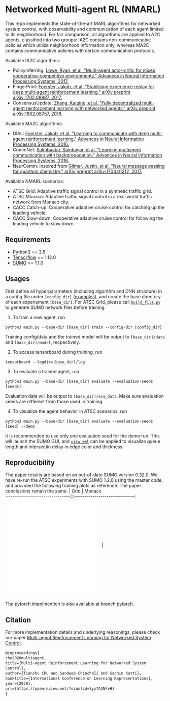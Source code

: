 # Networked Multi-agent RL (NMARL)
This repo implements the state-of-the-art MARL algorithms for networked system control, with observability and communication of each agent limited to its neighborhood. For fair comparison, all algorithms are applied to A2C agents, classified into two groups: IA2C contains non-communicative policies which utilize neighborhood information only, whereas MA2C contains communicative policies with certain communication protocols.

Available IA2C algorithms:
* PolicyInferring: [Lowe, Ryan, et al. "Multi-agent actor-critic for mixed cooperative-competitive environments." Advances in Neural Information Processing Systems, 2017.](https://papers.nips.cc/paper/7217-multi-agent-actor-critic-for-mixed-cooperative-competitive-environments.pdf)
* FingerPrint: [Foerster, Jakob, et al. "Stabilising experience replay for deep multi-agent reinforcement learning." arXiv preprint arXiv:1702.08887, 2017.](https://arxiv.org/pdf/1702.08887.pdf)
* ConsensusUpdate: [Zhang, Kaiqing, et al. "Fully decentralized multi-agent reinforcement learning with networked agents." arXiv preprint arXiv:1802.08757, 2018.](https://arxiv.org/pdf/1802.08757.pdf)


Available MA2C algorithms:
* DIAL: [Foerster, Jakob, et al. "Learning to communicate with deep multi-agent reinforcement learning." Advances in Neural Information Processing Systems. 2016.](http://papers.nips.cc/paper/6042-learning-to-communicate-with-deep-multi-agent-reinforcement-learning.pdf)
* CommNet: [Sukhbaatar, Sainbayar, et al. "Learning multiagent communication with backpropagation." Advances in Neural Information Processing Systems, 2016.](https://arxiv.org/pdf/1605.07736.pdf)
* NeurComm: Inspired from [Gilmer, Justin, et al. "Neural message passing for quantum chemistry." arXiv preprint arXiv:1704.01212, 2017.](https://arxiv.org/pdf/1704.01212.pdf)

Available NMARL scenarios:
* ATSC Grid: Adaptive traffic signal control in a synthetic traffic grid.
* ATSC Monaco: Adaptive traffic signal control in a real-world traffic network from Monaco city.
* CACC Catch-up: Cooperative adaptive cruise control for catching up the leadinig vehicle.
* CACC Slow-down: Cooperative adaptive cruise control for following the leading vehicle to slow down.

## Requirements
* Python3 == 3.5
* [Tensorflow](http://www.tensorflow.org/install) == 1.12.0 
* [SUMO](http://sumo.dlr.de/wiki/Installing) >= 1.1.0

## Usages
First define all hyperparameters (including algorithm and DNN structure) in a config file under `[config_dir]` ([examples](./config)), and create the base directory of each experiement `[base_dir]`. For ATSC Grid, please call [`build_file.py`](./envs/large_grid_data) to generate SUMO network files before training.

1. To train a new agent, run
~~~
python3 main.py --base-dir [base_dir] train --config-dir [config_dir]
~~~
Training config/data and the trained model will be output to `[base_dir]/data` and `[base_dir]/model`, respectively.

2. To access tensorboard during training, run
~~~
tensorboard --logdir=[base_dir]/log
~~~

3. To evaluate a trained agent, run
~~~
python3 main.py --base-dir [base_dir] evaluate --evaluation-seeds [seeds]
~~~
Evaluation data will be output to `[base_dir]/eva_data`. Make sure evaluation seeds are different from those used in training.    

4. To visualize the agent behavior in ATSC scenarios, run
~~~
python3 main.py --base-dir [base_dir] evaluate --evaluation-seeds [seed] --demo
~~~
It is recommended to use only one evaluation seed for the demo run. This will launch the SUMO GUI, and [`view.xml`](./envs/large_grid_data) can be applied to visualize queue length and intersectin delay in edge color and thickness. 

## Reproducibility
The paper results are based on an out-of-date SUMO version 0.32.0. We have re-run the ATSC experiments with SUMO 1.2.0 using the master code, and provided the following training plots as reference. The paper conclusions remain the same.
|   Grid                   		 |      Monaco                   
:-------------------------------:|:------------------------------:
![](./figs/grid_train.pdf) 		 | ![](./figs/net_train.pdf) 

The pytorch impelmention is also avaliable at branch [pytorch](https://github.com/cts198859/deeprl_network/tree/pytorch).

## Citation
For more implementation details and underlying reasonings, please check our paper [Multi-agent Reinforcement Learning for Networked System Control](https://openreview.net/forum?id=Syx7A3NFvH).
~~~
@inproceedings{
chu2020multiagent,
title={Multi-agent Reinforcement Learning for Networked System Control},
author={Tianshu Chu and Sandeep Chinchali and Sachin Katti},
booktitle={International Conference on Learning Representations},
year={2020},
url={https://openreview.net/forum?id=Syx7A3NFvH}
}
~~~


